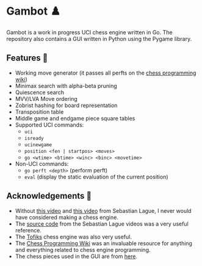 # Gambot :chess_pawn:

Gambot is a work in progress UCI chess engine written in Go.
The repository also contains a GUI written in Python using the Pygame library.

## Features :wrench:

- Working move generator (it passes all perfts on the [chess programming wiki](https://www.chessprogramming.org/Perft_Results))
- Minimax search with alpha-beta pruning
- Quiescence search
- MVV/LVA Move ordering
- Zobrist hashing for board representation
- Transposition table
- Middle game and endgame piece square tables
- Supported UCI commands:
    - `uci`
    - `isready`
    - `ucinewgame`
    - `position <fen | startpos> <moves>`
    - `go <wtime> <btime> <winc> <binc> <movetime>`
- Non-UCI commands:
    - `go perft <depth>` (perform perft)
    - `eval` (display the static evaluation of the current position)

## Acknowledgements :link:
- Without [this video](https://www.youtube.com/watch?v=U4ogK0MIzqk&t=1191s) and [this video](https://www.youtube.com/watch?v=_vqlIPDR2TU&t=886s) from Sebastian Lague, I never would have considered making a chess engine.
- The [source code](https://github.com/SebLague/Chess-Coding-Adventure) from the Sebastian Lague videos was a very useful reference.
- The [Tofiks](https://github.com/likeawizard/tofiks) chess engine was also very useful.
- The [Chess Programming Wiki](https://www.chessprogramming.org/Main_Page) was an invaluable resource for anything and everything related to chess engine programming.
- The chess pieces used in the GUI are from [here](https://commons.wikimedia.org/wiki/Category:PNG_chess_pieces/Standard_transparent).